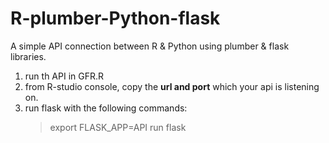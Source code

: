 # R-plumber-Python-flask

A simple API connection between R & Python using plumber & flask libraries.

1. run th API in GFR.R
2. from R-studio console, copy the **url and port** which your api is listening on.
3. run flask with the following commands:
   > export FLASK_APP=API
   > run flask
